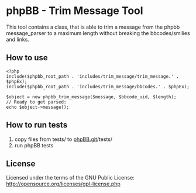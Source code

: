 phpBB - Trim Message Tool
=========================

This tool contains a class, that is able to trim a message from the phpbb message_parser to a maximum length without breaking the bbcodes/smilies and links.

How to use
----------
    <?php
    include($phpbb_root_path . 'includes/trim_message/trim_message.' . $phpEx);
    include($phpbb_root_path . 'includes/trim_message/bbcodes.' . $phpEx);

    $object = new phpbb_trim_message($message, $bbcode_uid, $length);
    // Ready to get parsed:
    echo $object->message();

How to run tests
----------------
1. copy files from tests/ to [phpBB.git](https://github.com/phpbb/phpbb3/)/tests/
2. run phpBB tests

License
-------
Licensed under the terms of the GNU Public License:
http://opensource.org/licenses/gpl-license.php
